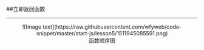 ﻿##立即返回函数


--------

<center>![Image text](https://raw.githubusercontent.com/wfyweb/code-snippet/master/start-js/lesson5/1511945085591.png)</center>
<center>函数顺序图</center>


